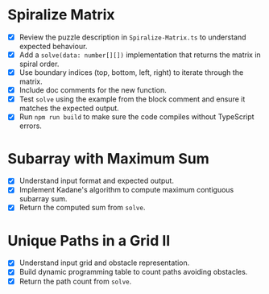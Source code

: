 # Spiralize Matrix

- [x] Review the puzzle description in `Spiralize-Matrix.ts` to understand expected behaviour.
- [x] Add a `solve(data: number[][])` implementation that returns the matrix in spiral order.
- [x] Use boundary indices (top, bottom, left, right) to iterate through the matrix.
- [x] Include doc comments for the new function.
- [x] Test `solve` using the example from the block comment and ensure it matches the expected output.
- [x] Run `npm run build` to make sure the code compiles without TypeScript errors.

# Subarray with Maximum Sum

- [x] Understand input format and expected output.
- [x] Implement Kadane's algorithm to compute maximum contiguous subarray sum.
- [x] Return the computed sum from `solve`.

# Unique Paths in a Grid II

- [x] Understand input grid and obstacle representation.
- [x] Build dynamic programming table to count paths avoiding obstacles.
- [x] Return the path count from `solve`.
